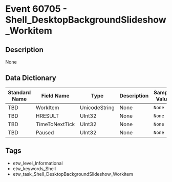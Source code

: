 # Event 60705 - Shell_DesktopBackgroundSlideshow_Workitem

## Description
None

## Data Dictionary
|Standard Name|Field Name|Type|Description|Sample Value|
|---|---|---|---|---|
|TBD|WorkItem|UnicodeString|None|`None`|
|TBD|HRESULT|UInt32|None|`None`|
|TBD|TimeToNextTick|UInt32|None|`None`|
|TBD|Paused|UInt32|None|`None`|

## Tags
* etw_level_Informational
* etw_keywords_Shell
* etw_task_Shell_DesktopBackgroundSlideshow_Workitem